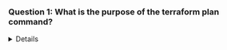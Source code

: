 ### Question 1: What is the purpose of the terraform plan command?
<details>
- The terraform plan command is used to create an execution plan. It shows what actions Terraform will take to achieve the desired state defined in the configuration files. This includes:

Creating: Resources that will be created.

Updating: Resources that will be modified.

Destroying: Resources that will be removed.

The plan output helps users understand the changes before applying them, reducing the risk of unintended modifications.

</details>
